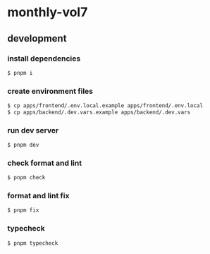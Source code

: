 # monthly-vol7

## development

### install dependencies

```bash
$ pnpm i
```

### create environment files

```bash
$ cp apps/frontend/.env.local.example apps/frontend/.env.local
$ cp apps/backend/.dev.vars.example apps/backend/.dev.vars
```

### run dev server

```bash
$ pnpm dev
```

### check format and lint

```bash
$ pnpm check
```

### format and lint fix

```bash
$ pnpm fix
```

### typecheck

```bash
$ pnpm typecheck
```
